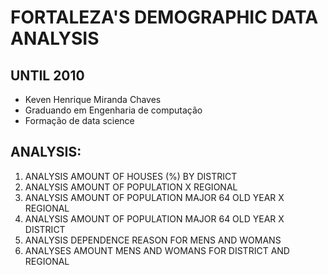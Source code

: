 # FORTALEZA'S DEMOGRAPHIC DATA ANALYSIS
## UNTIL 2010
- Keven Henrique Miranda Chaves
- Graduando em Engenharia de computação
- Formação de data science


## ANALYSIS:
1. ANALYSIS AMOUNT OF HOUSES (%) BY DISTRICT
2. ANALYSIS AMOUNT OF POPULATION X REGIONAL
3. ANALYSIS AMOUNT OF POPULATION MAJOR 64 OLD YEAR X REGIONAL
4. ANALYSIS AMOUNT OF POPULATION MAJOR 64 OLD YEAR X DISTRICT
5. ANALYSIS DEPENDENCE REASON FOR MENS AND WOMANS
6. ANALYSES AMOUNT MENS AND WOMANS FOR DISTRICT AND REGIONAL
